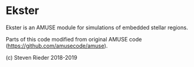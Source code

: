 # Ekster
Ekster is an AMUSE module for simulations of embedded stellar regions.

Parts of this code modified from original AMUSE code (https://github.com/amusecode/amuse).

(c) Steven Rieder 2018-2019
